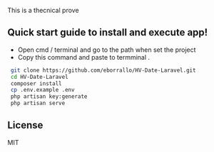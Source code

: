 This is a thecnical prove
## Quick start guide to  install and execute app!

  - Open cmd / terminal  and go to the path when set the project
  - Copy this command and paste to termminal .

```sh
 git clone https://github.com/eborrallo/HV-Date-Laravel.git
 cd HV-Date-Laravel
 composer install
 cp .env.example .env
 php artisan key:generate
 php artisan serve
```

License
----

MIT


